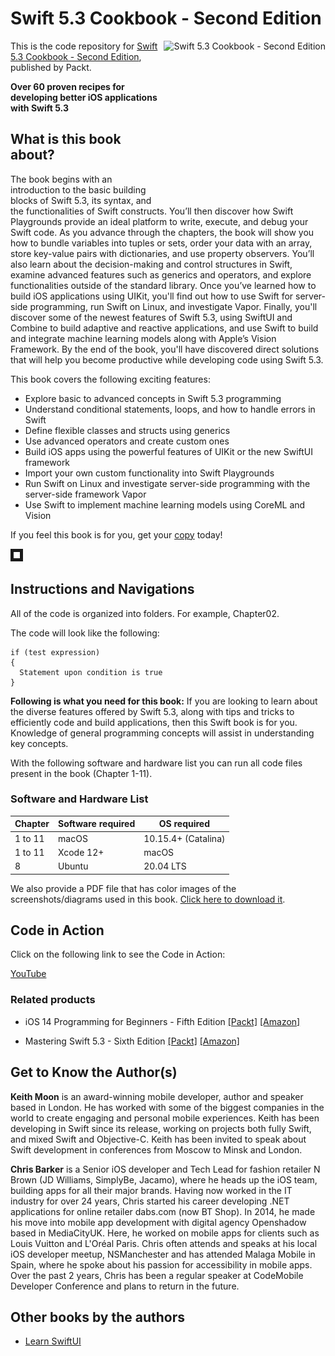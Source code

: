 # Swift 5.3 Cookbook - Second Edition

<a href="https://www.packtpub.com/product/swift-5-3-cookbook-second-edition/9781839211195"><img src="https://static.packt-cdn.com/products/9781839211195/cover/smaller" alt="Swift 5.3 Cookbook - Second Edition" height="256px" align="right"></a>

This is the code repository for [Swift 5.3 Cookbook - Second Edition](https://www.packtpub.com/product/swift-5-3-cookbook-second-edition/9781839211195), published by Packt.

**Over 60 proven recipes for developing better iOS applications with Swift 5.3**

## What is this book about?
The book begins with an introduction to the basic building blocks of Swift 5.3, its syntax, and the functionalities of Swift constructs. You’ll then discover how Swift Playgrounds provide an ideal platform to write, execute, and debug your Swift code. As you advance through the chapters, the book will show you how to bundle variables into tuples or sets, order your data with an array, store key-value pairs with dictionaries, and use property observers. You’ll also learn about the decision-making and control structures in Swift, examine advanced features such as generics and operators, and explore functionalities outside of the standard library. Once you’ve learned how to build iOS applications using UIKit, you'll find out how to use Swift for server-side programming, run Swift on Linux, and investigate Vapor. Finally, you'll discover some of the newest features of Swift 5.3, using SwiftUI and Combine to build adaptive and reactive applications, and use Swift to build and integrate machine learning models along with Apple’s Vision Framework. By the end of the book, you'll have discovered direct solutions that will help you become productive while developing code using Swift 5.3.

This book covers the following exciting features: 
* Explore basic to advanced concepts in Swift 5.3 programming
* Understand conditional statements, loops, and how to handle errors in Swift
* Define flexible classes and structs using generics
* Use advanced operators and create custom ones
* Build iOS apps using the powerful features of UIKit or the new SwiftUI framework
* Import your own custom functionality into Swift Playgrounds
* Run Swift on Linux and investigate server-side programming with the server-side framework Vapor
* Use Swift to implement machine learning models using CoreML and Vision

If you feel this book is for you, get your [copy](https://www.amazon.com/dp/1839211199) today!

<a href="https://www.packtpub.com/?utm_source=github&utm_medium=banner&utm_campaign=GitHubBanner"><img src="https://raw.githubusercontent.com/PacktPublishing/GitHub/master/GitHub.png" alt="https://www.packtpub.com/" border="5" /></a>

## Instructions and Navigations
All of the code is organized into folders. For example, Chapter02.

The code will look like the following:
```
if (test expression)
{
  Statement upon condition is true
}
```

**Following is what you need for this book:**
If you are looking to learn about the diverse features offered by Swift 5.3, along with tips and tricks to efficiently code and build applications, then this Swift book is for you. Knowledge of general programming concepts will assist in understanding key concepts.

With the following software and hardware list you can run all code files present in the book (Chapter 1-11).

### Software and Hardware List

| Chapter  | Software required                   | OS required                        |
| -------- | ------------------------------------| -----------------------------------|
| 1 to 11       | macOS                   | 10.15.4+ (Catalina) |
| 1 to 11      | Xcode 12+         | macOS |
| 8   | Ubuntu             | 20.04 LTS |

We also provide a PDF file that has color images of the screenshots/diagrams used in this book. [Click here to download it](https://static.packt-cdn.com/downloads/9781839211195_ColorImages.pdf).

## Code in Action

Click on the following link to see the Code in Action:

[YouTube](https://www.youtube.com/playlist?list=PLeLcvrwLe186eWt1fYCxFx2iI5EKzxn27)

### Related products <Other books you may enjoy>
* iOS 14 Programming for Beginners - Fifth Edition [[Packt]](https://www.packtpub.com/product/ios-14-programming-for-beginners-fifth-edition/9781800209749) [[Amazon]](https://www.amazon.com/dp/1800209746)

* Mastering Swift 5.3 - Sixth Edition [[Packt]](https://www.packtpub.com/product/mastering-swift-5-3-sixth-edition/9781800562158) [[Amazon]](https://www.amazon.com/dp/1800562152)

## Get to Know the Author(s)
**Keith Moon**
is an award-winning mobile developer, author and speaker based in London. He has worked with some of the biggest companies in the world to create engaging and personal mobile experiences. Keith has been developing in Swift since its release, working on projects both fully Swift, and mixed Swift and Objective-C. Keith has been invited to speak about Swift development in conferences from Moscow to Minsk and London.

**Chris Barker**
is a Senior iOS developer and Tech Lead for fashion retailer N Brown (JD Williams, SimplyBe, Jacamo), where he heads up the iOS team, building apps for all their major brands. Having now worked in the IT industry for over 24 years, Chris started his career developing .NET applications for online retailer dabs.com (now BT Shop).
In 2014, he made his move into mobile app development with digital agency Openshadow based in MediaCityUK. Here, he worked on mobile apps for clients such as Louis Vuitton and L'Oréal Paris. Chris often attends and speaks at his local iOS developer meetup, NSManchester and has attended Malaga Mobile in Spain, where he spoke about his passion for accessibility in mobile apps. Over the past 2 years, Chris has been a regular speaker at CodeMobile Developer Conference and plans to return in the future.


## Other books by the authors
* [Learn SwiftUI](https://www.packtpub.com/product/learn-swiftui/9781839215421)
